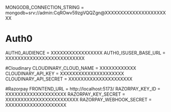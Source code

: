 MONGODB_CONNECTION_STRING = mongodb+srv://admin:CqROwv59zgVQQZgn@XXXXXXXXXXXXXXXXXXXXXX

# Auth0
AUTH0_AUDIENCE = XXXXXXXXXXXXXXXXX
AUTH0_ISUSER_BASE_URL = XXXXXXXXXXXXXXXXXXXXXXXXXX

#Cloudinary
CLOUDINARY_CLOUD_NAME = XXXXXXXXXXXX
CLOUDINARY_API_KEY = XXXXXXXXXXXXXXXXXXXXX
CLOUDINARY_API_SECRET = XXXXXXXXXXXXXXXXXXXXX

#Razorpay
FRONTEND_URL = http://localhost:5173/
RAZORPAY_KEY_ID = XXXXXXXXXXXXXXXXXXXX
RAZORPAY_KEY_SECRET = XXXXXXXXXXXXXXXXXXXXXXXX
RAZORPAY_WEBHOOK_SECRET = XXXXXXXXXXXXXXXXXXXX
